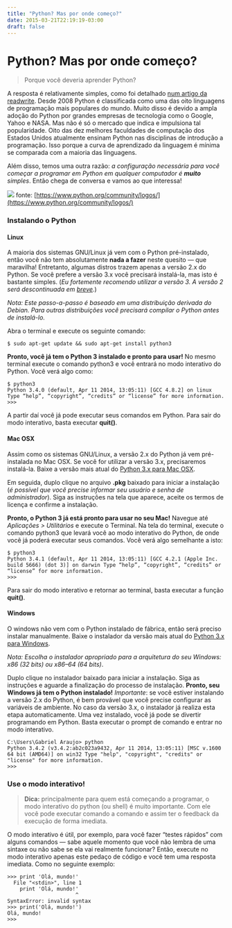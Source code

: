 ```yaml
---
title: "Python? Mas por onde começo?"
date: 2015-03-21T22:19:19-03:00
draft: false
---
```


#### 

# Python? Mas por onde começo?

> Porque você deveria aprender Python?

A resposta é relativamente simples, como foi detalhado [num artigo da
readwrite](http://readwrite.com/2014/07/08/what-makes-python-easy-to-learn).
Desde 2008 Python é classificada como uma das oito linguagens de programação
mais populares do mundo. Muito disso é devido a ampla adoção do Python por
grandes empresas de tecnologia como o Google, Yahoo e NASA. Mas não é só o
mercado que indica e impulsiona tal popularidade. Oito das dez melhores
faculdades de computação dos Estados Unidos atualmente ensinam Python nas
disciplinas de introdução a programação. Isso porque a curva de aprendizado da
linguagem é mínima se comparada com a maioria das linguagens.

Além disso, temos uma outra razão: *a configuração necessária para você começar
a programar em Python em qualquer computador é ***muito*** simples*. Então chega
de conversa e vamos ao que interessa!

![](https://cdn-images-1.medium.com/max/800/0*u7sjuZI9PyI5YCLL.png)
<span class="figcaption_hack">fonte:
[https://www.python.org/community/logos/](https://www.python.org/community/logos/)</span>

### Instalando o Python

#### Linux

A maioria dos sistemas GNU/Linux já vem com o Python pré-instalado, então você
não tem absolutamente **nada a fazer** neste quesito — que maravilha!
Entretanto, algumas distros trazem apenas a versão 2.x do Python. Se você
prefere a versão 3.x você precisará instalá-la, mas isto é bastante simples.
(*Eu fortemente recomendo utilizar a versão 3. A versão 2 será descontinuada em
*[breve](http://pythonclock.org/)*.*)

*Nota: Este passo-a-passo é baseado em uma distribuição derivada do Debian. Para
outras distribuições você precisará compilar o Python antes de instalá-lo.*

Abra o terminal e execute os seguinte comando:

    $ sudo apt-get update && sudo apt-get install python3

**Pronto, você já tem o Python 3 instalado e pronto para usar!** No mesmo
terminal execute o comando python3 e você entrará no modo interativo do Python.
Você verá algo como:

    $ python3
    Python 3.4.0 (default, Apr 11 2014, 13:05:11) [GCC 4.8.2] on linux Type “help”, “copyright”, “credits” or “license” for more information.
    >>>

A partir daí você já pode executar seus comandos em Python. Para sair do modo
interativo, basta executar **quit()**.

#### Mac OSX

Assim como os sistemas GNU/Linux, a versão 2.x do Python já vem pré-instalada no
Mac OSX. Se você for utilizar a versão 3.x, precisaremos instalá-la. Baixe a
versão mais atual do [Python 3.x para Mac
OSX](https://www.python.org/downloads/).

Em seguida, duplo clique no arquivo **.pkg** baixado para iniciar a instalação
(*é possível que você precise informar seu usuário e senha de administrador*).
Siga as instruções na tela que aparece, aceite os termos de licença e confirme a
instalação.

**Pronto, o Python 3 já está pronto para usar no seu Mac!** Navegue até
*Aplicações > Utilitários* e execute o Terminal. Na tela do terminal, execute o
comando python3 que levará você ao modo interativo do Python, de onde vocẽ já
poderá executar seus comandos. Você verá algo semelhante a isto:

    $ python3
    Python 3.4.1 (default, Apr 11 2014, 13:05:11) [GCC 4.2.1 (Apple Inc. build 5666) (dot 3)] on darwin Type “help”, “copyright”, “credits” or “license” for more information.
    >>>

Para sair do modo interativo e retornar ao terminal, basta executar a função
**quit()**.

#### Windows

O windows não vem com o Python instalado de fábrica, então será preciso instalar
manualmente. Baixe o instalador da versão mais atual do [Python 3.x para
Windows](https://www.python.org/downloads/).

*Nota: Escolha o instalador apropriado para a arquitetura do seu Windows: x86
(32 bits) ou x86–64 (64 bits)*.

Duplo clique no instalador baixado para iniciar a instalação. Siga as instruções
e aguarde a finalização do processo de instalação. **Pronto, seu Windows já tem
o Python instalado!** *Importante*: se você estiver instalando a versão 2.x do
Python, é bem provável que você precise configurar as variáveis de ambiente. No
caso da versão 3.x, o instalador já realiza esta etapa automaticamente. Uma vez
instalado, você já pode se divertir programando em Python. Basta executar o
prompt de comando e entrar no modo interativo.

    C:\Users\Gabriel Araujo> python
    Python 3.4.2 (v3.4.2:ab2c023a9432, Apr 11 2014, 13:05:11) [MSC v.1600 64 bit (AMD64)] on win32 Type "help", "copyright", "credits" or "license" for more information.
    >>>

### Use o modo interativo!

> **Dica:** principalmente para quem está começando a programar, o modo interativo
> do python (ou shell) é muito importante. Com ele você pode executar comando a
comando e assim ter o feedback da execução de forma imediata.

O modo interativo é útil, por exemplo, para você fazer “testes rápidos” com
alguns comandos — sabe aquele momento que você não lembra de uma sintaxe ou não
sabe se ela vai realmente funcionar? Então, execute no modo interativo apenas
este pedaço de código e você tem uma resposta imediata. Como no seguinte
exemplo:

    >>> print 'Olá, mundo!'
      File "<stdin>", line 1
        print 'Olá, mundo!'
                          ^
    SyntaxError: invalid syntax
    >>> print('Olá, mundo!')
    Olá, mundo!
    >>>
